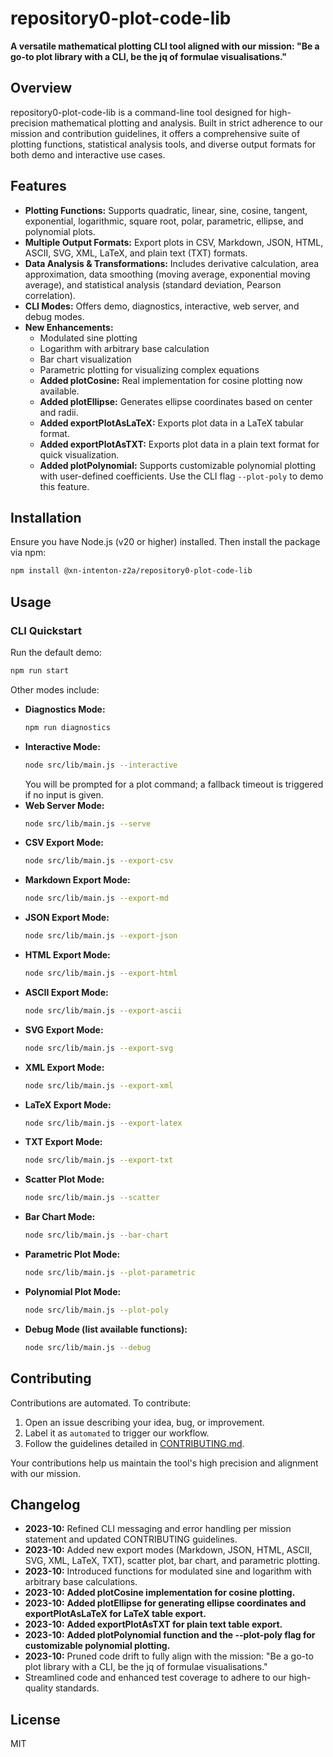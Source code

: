 # repository0-plot-code-lib

**A versatile mathematical plotting CLI tool aligned with our mission: "Be a go-to plot library with a CLI, be the jq of formulae visualisations."**

## Overview

repository0-plot-code-lib is a command-line tool designed for high-precision mathematical plotting and analysis. Built in strict adherence to our mission and contribution guidelines, it offers a comprehensive suite of plotting functions, statistical analysis tools, and diverse output formats for both demo and interactive use cases.

## Features

- **Plotting Functions:** Supports quadratic, linear, sine, cosine, tangent, exponential, logarithmic, square root, polar, parametric, ellipse, and polynomial plots.
- **Multiple Output Formats:** Export plots in CSV, Markdown, JSON, HTML, ASCII, SVG, XML, LaTeX, and plain text (TXT) formats.
- **Data Analysis & Transformations:** Includes derivative calculation, area approximation, data smoothing (moving average, exponential moving average), and statistical analysis (standard deviation, Pearson correlation).
- **CLI Modes:** Offers demo, diagnostics, interactive, web server, and debug modes.
- **New Enhancements:**
  - Modulated sine plotting
  - Logarithm with arbitrary base calculation
  - Bar chart visualization
  - Parametric plotting for visualizing complex equations
  - **Added plotCosine:** Real implementation for cosine plotting now available.
  - **Added plotEllipse:** Generates ellipse coordinates based on center and radii.
  - **Added exportPlotAsLaTeX:** Exports plot data in a LaTeX tabular format.
  - **Added exportPlotAsTXT:** Exports plot data in a plain text format for quick visualization.
  - **Added plotPolynomial:** Supports customizable polynomial plotting with user-defined coefficients. Use the CLI flag `--plot-poly` to demo this feature.

## Installation

Ensure you have Node.js (v20 or higher) installed. Then install the package via npm:

```bash
npm install @xn-intenton-z2a/repository0-plot-code-lib
```

## Usage

### CLI Quickstart

Run the default demo:

```bash
npm run start
```

Other modes include:

- **Diagnostics Mode:**
  ```bash
  npm run diagnostics
  ```
- **Interactive Mode:**
  ```bash
  node src/lib/main.js --interactive
  ```
  You will be prompted for a plot command; a fallback timeout is triggered if no input is given.
- **Web Server Mode:**
  ```bash
  node src/lib/main.js --serve
  ```
- **CSV Export Mode:**
  ```bash
  node src/lib/main.js --export-csv
  ```
- **Markdown Export Mode:**
  ```bash
  node src/lib/main.js --export-md
  ```
- **JSON Export Mode:**
  ```bash
  node src/lib/main.js --export-json
  ```
- **HTML Export Mode:**
  ```bash
  node src/lib/main.js --export-html
  ```
- **ASCII Export Mode:**
  ```bash
  node src/lib/main.js --export-ascii
  ```
- **SVG Export Mode:**
  ```bash
  node src/lib/main.js --export-svg
  ```
- **XML Export Mode:**
  ```bash
  node src/lib/main.js --export-xml
  ```
- **LaTeX Export Mode:**
  ```bash
  node src/lib/main.js --export-latex
  ```
- **TXT Export Mode:**
  ```bash
  node src/lib/main.js --export-txt
  ```
- **Scatter Plot Mode:**
  ```bash
  node src/lib/main.js --scatter
  ```
- **Bar Chart Mode:**
  ```bash
  node src/lib/main.js --bar-chart
  ```
- **Parametric Plot Mode:**
  ```bash
  node src/lib/main.js --plot-parametric
  ```
- **Polynomial Plot Mode:**
  ```bash
  node src/lib/main.js --plot-poly
  ```
- **Debug Mode (list available functions):**
  ```bash
  node src/lib/main.js --debug
  ```

## Contributing

Contributions are automated. To contribute:

1. Open an issue describing your idea, bug, or improvement.
2. Label it as `automated` to trigger our workflow.
3. Follow the guidelines detailed in [CONTRIBUTING.md](./CONTRIBUTING.md).

Your contributions help us maintain the tool's high precision and alignment with our mission.

## Changelog

- **2023-10:** Refined CLI messaging and error handling per mission statement and updated CONTRIBUTING guidelines.
- **2023-10:** Added new export modes (Markdown, JSON, HTML, ASCII, SVG, XML, LaTeX, TXT), scatter plot, bar chart, and parametric plotting.
- **2023-10:** Introduced functions for modulated sine and logarithm with arbitrary base calculations.
- **2023-10:** **Added plotCosine implementation for cosine plotting.**
- **2023-10:** **Added plotEllipse for generating ellipse coordinates and exportPlotAsLaTeX for LaTeX table export.**
- **2023-10:** **Added exportPlotAsTXT for plain text table export.**
- **2023-10:** **Added plotPolynomial function and the --plot-poly flag for customizable polynomial plotting.**
- **2023-10:** Pruned code drift to fully align with the mission: "Be a go-to plot library with a CLI, be the jq of formulae visualisations." 
- Streamlined code and enhanced test coverage to adhere to our high-quality standards.

## License

MIT
